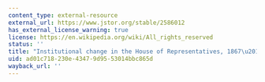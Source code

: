 ```yaml
---
content_type: external-resource
external_url: https://www.jstor.org/stable/2586012
has_external_license_warning: true
license: https://en.wikipedia.org/wiki/All_rights_reserved
status: ''
title: "Institutional change in the House of Representatives, 1867\u20131998"
uid: ad01c718-230e-4347-9d95-53014bbc865d
wayback_url: ''
---
```

